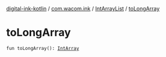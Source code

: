 [digital-ink-kotlin](../../index.md) / [com.wacom.ink](../index.md) / [IntArrayList](index.md) / [toLongArray](./to-long-array.md)

# toLongArray

`fun toLongArray(): `[`IntArray`](https://kotlinlang.org/api/latest/jvm/stdlib/kotlin/-int-array/index.html)